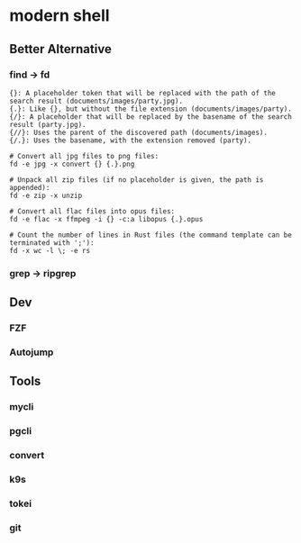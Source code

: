# modern shell

## Better Alternative

### find -> fd

```
{}: A placeholder token that will be replaced with the path of the search result (documents/images/party.jpg).
{.}: Like {}, but without the file extension (documents/images/party).
{/}: A placeholder that will be replaced by the basename of the search result (party.jpg).
{//}: Uses the parent of the discovered path (documents/images).
{/.}: Uses the basename, with the extension removed (party).
```

```
# Convert all jpg files to png files:
fd -e jpg -x convert {} {.}.png

# Unpack all zip files (if no placeholder is given, the path is appended):
fd -e zip -x unzip

# Convert all flac files into opus files:
fd -e flac -x ffmpeg -i {} -c:a libopus {.}.opus

# Count the number of lines in Rust files (the command template can be terminated with ';'):
fd -x wc -l \; -e rs
```

### grep -> ripgrep

## Dev

### FZF

### Autojump

## Tools

### mycli

### pgcli

### convert

### k9s

### tokei

### git

